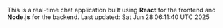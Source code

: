 This is a real-time chat application built using **React** for the frontend and **Node.js** for the backend.
Last updated: Sat Jun 28 06:11:40 UTC 2025
